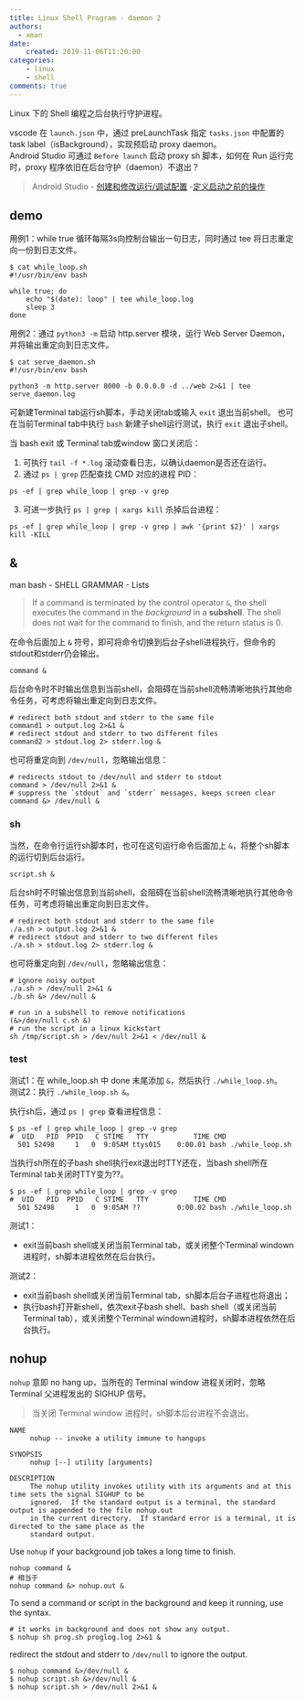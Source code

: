 ```yaml
---
title: Linux Shell Program - daemon 2
authors:
  - xman
date:
    created: 2019-11-06T11:20:00
categories:
    - linux
    - shell
comments: true
---
```


Linux 下的 Shell 编程之后台执行守护进程。

<!-- more -->

vscode 在 `launch.json` 中，通过 preLaunchTask 指定 `tasks.json` 中配置的 task label（isBackground），实现预启动 proxy daemon。  
Android Studio 可通过 `Before launch` 启动 proxy sh 脚本，如何在 Run 运行完时，proxy 程序依旧在后台守护（daemon）不退出？  

> Android Studio - [创建和修改运行/调试配置](https://developer.android.com/studio/run/rundebugconfig) -[定义启动之前的操作](https://developer.android.com/studio/run/rundebugconfig#definingbefore)  

## demo

用例1：while true 循环每隔3s向控制台输出一句日志，同时通过 tee 将日志重定向一份到日志文件。

```Shell
$ cat while_loop.sh
#!/usr/bin/env bash

while true; do
    echo "$(date): loop" | tee while_loop.log
    sleep 3
done
```

用例2：通过 `python3 -m` 启动 http.server 模块，运行 Web Server Daemon，并将输出重定向到日志文件。

```Shell
$ cat serve_daemon.sh
#!/usr/bin/env bash

python3 -m http.server 8000 -b 0.0.0.0 -d ../web 2>&1 | tee serve_daemon.log
```

可新建Terminal tab运行sh脚本，手动关闭tab或输入 `exit` 退出当前shell。
也可在当前Terminal tab中执行 `bash` 新建子shell运行测试，执行 `exit` 退出子shell。

当 bash exit 或 Terminal tab或window 窗口关闭后：

1. 可执行 `tail -f *.log` 滚动查看日志，以确认daemon是否还在运行。  
2. 通过 `ps | grep` 匹配查找 CMD 对应的进程 PID：

```Shell
ps -ef | grep while_loop | grep -v grep
```

3. 可进一步执行 `ps | grep | xargs kill` 杀掉后台进程：

```Shell
ps -ef | grep while_loop | grep -v grep | awk '{print $2}' | xargs kill -KILL
```

## &

man bash - SHELL GRAMMAR - Lists

> If a command is terminated by the control operator `&`, the shell executes the command in the *background* in a **subshell**. 
> The shell does not wait for the command to ﬁnish, and the return status is 0.

在命令后面加上 `&` 符号，即可将命令切换到后台子shell进程执行，但命令的stdout和stderr仍会输出。

```Shell
command &
```

后台命令时不时输出信息到当前shell，会阻碍在当前shell流畅清晰地执行其他命令任务，可考虑将输出重定向到日志文件。

```Shell
# redirect both stdout and stderr to the same file
command1 > output.log 2>&1 &
# redirect stdout and stderr to two different files
command2 > stdout.log 2> stderr.log &
```

也可将重定向到 `/dev/null`，忽略输出信息：

```Shell
# redirects stdout to /dev/null and stderr to stdout
command > /dev/null 2>&1 &
# suppress the `stdout` and `stderr` messages, keeps screen clear
command &> /dev/null &
```

### sh

当然，在命令行运行sh脚本时，也可在这句运行命令后面加上 `&`，将整个sh脚本的运行切到后台运行。

```Shell
script.sh &
```

后台sh时不时输出信息到当前shell，会阻碍在当前shell流畅清晰地执行其他命令任务，可考虑将输出重定向到日志文件。

```Shell
# redirect both stdout and stderr to the same file
./a.sh > output.log 2>&1 &
# redirect stdout and stderr to two different files
./a.sh > stdout.log 2> stderr.log &
```

也可将重定向到 `/dev/null`，忽略输出信息：

```Shell
# ignore noisy output
./a.sh > /dev/null 2>&1 &
./b.sh &> /dev/null &
```

```Shell
# run in a subshell to remove notifications
(&>/dev/null c.sh &)
# run the script in a linux kickstart
sh /tmp/script.sh > /dev/null 2>&1 < /dev/null &
```

### test

测试1：在 while_loop.sh 中 done 末尾添加 `&`，然后执行 `./while_loop.sh`。  
测试2：执行 `./while_loop.sh &`。  

执行sh后，通过 `ps | grep` 查看进程信息：

```Shell
$ ps -ef | grep while_loop | grep -v grep
#  UID   PID  PPID   C STIME   TTY           TIME CMD
  501 52498     1   0  9:05AM ttys015    0:00.01 bash ./while_loop.sh
```

当执行sh所在的子bash shell执行exit退出时TTY还在，当bash shell所在Terminal tab关闭时TTY变为??。

```Shell
$ ps -ef | grep while_loop | grep -v grep
#  UID   PID  PPID   C STIME   TTY           TIME CMD
  501 52498     1   0  9:05AM ??         0:00.02 bash ./while_loop.sh
```

测试1：

- exit当前bash shell或关闭当前Terminal tab，或关闭整个Terminal windown进程时，sh脚本进程依然在后台执行。

测试2：

- exit当前bash shell或关闭当前Terminal tab，sh脚本后台子进程也将退出；
- 执行bash打开新shell，依次exit子bash shell、bash shell（或关闭当前Terminal tab），或关闭整个Terminal windown进程时，sh脚本进程依然在后台执行。

## nohup

`nohup` 意即 no hang up，当所在的 Terminal window 进程关闭时，忽略 Terminal 父进程发出的 SIGHUP 信号。

> 当关闭 Terminal window 进程时，sh脚本后台进程不会退出。

```Shell
NAME
     nohup -- invoke a utility immune to hangups

SYNOPSIS
     nohup [--] utility [arguments]

DESCRIPTION
     The nohup utility invokes utility with its arguments and at this time sets the signal SIGHUP to be
     ignored.  If the standard output is a terminal, the standard output is appended to the file nohup.out
     in the current directory.  If standard error is a terminal, it is directed to the same place as the
     standard output.
```

Use `nohup` if your background job takes a long time to finish.

```Shell
nohup command &
# 相当于
nohup command &> nohup.out &
```

To send a command or script in the background and keep it running, use the syntax.

```Shell
# it works in background and does not show any output.
$ nohup sh prog.sh proglog.log 2>&1 &
```

redirect the stdout and stderr to `/dev/null` to ignore the output.

```Shell
$ nohup command &>/dev/null &
$ nohup script.sh &>/dev/null &
$ nohup script.sh > /dev/null 2>&1 &
```
